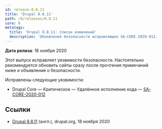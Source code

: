 ```yaml
---
id: release-8.8.11
title: 'Drupal 8.8.11'
path: /8/releases/8.8.11
core: 8
metatags:
  title: 'Drupal 8.8.11: Список изменений'
  description: 'Обновления безопасности исправляющее SA-CORE-2020-012.'
---
```


**Дата релиза**: 18 ноября 2020

Этот выпуск исправляет уязвимости безопасности. Настоятельно рекомендуется обновить сайты сразу после прочтения примечаний ниже и объявления о безопасности.

Исправлены следующие уязвимости:

- Drupal Core — Критическое — Удалённое исполнение кода — [SA-CORE-2020-012](../../security/advisory/sa-core-2020-012.md)

## Ссылки

- [Drupal 8.8.11](https://www.drupal.org/project/drupal/releases/8.8.11) (англ.), drupal.org, 18 ноября 2020
